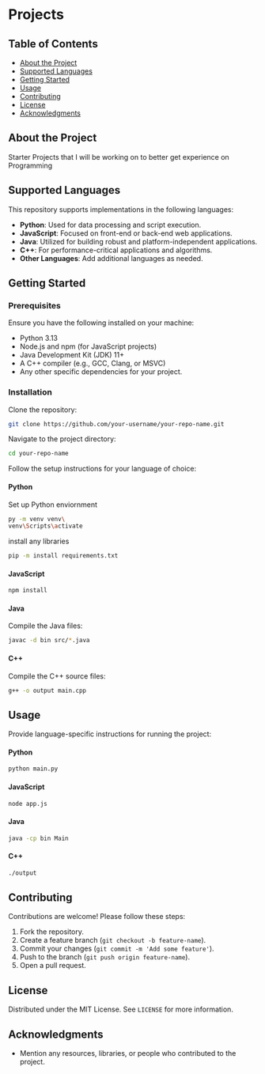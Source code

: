 # Projects

## Table of Contents
- [About the Project](#about-the-project)
- [Supported Languages](#supported-languages)
- [Getting Started](#getting-started)
- [Usage](#usage)
- [Contributing](#contributing)
- [License](#license)
- [Acknowledgments](#acknowledgments)

## About the Project
Starter Projects that I will be working on to better get experience on Programming  

## Supported Languages
This repository supports implementations in the following languages:

- **Python**: Used for data processing and script execution.
- **JavaScript**: Focused on front-end or back-end web applications.
- **Java**: Utilized for building robust and platform-independent applications.
- **C++**: For performance-critical applications and algorithms.
- **Other Languages**: Add additional languages as needed.

## Getting Started

### Prerequisites
Ensure you have the following installed on your machine:

- Python 3.13
- Node.js and npm (for JavaScript projects)
- Java Development Kit (JDK) 11+
- A C++ compiler (e.g., GCC, Clang, or MSVC)
- Any other specific dependencies for your project.

### Installation

Clone the repository:
```bash
git clone https://github.com/your-username/your-repo-name.git
```

Navigate to the project directory:
```bash
cd your-repo-name
```

Follow the setup instructions for your language of choice:

#### Python
Set up Python enviornment
```bash
py -m venv venv\
venv\Scripts\activate
```
install any libraries
```bash
pip -m install requirements.txt
```

#### JavaScript
```bash
npm install
```

#### Java
Compile the Java files:
```bash
javac -d bin src/*.java
```

#### C++
Compile the C++ source files:
```bash
g++ -o output main.cpp
```

## Usage

Provide language-specific instructions for running the project:

#### Python
```bash
python main.py
```

#### JavaScript
```bash
node app.js
```

#### Java
```bash
java -cp bin Main
```

#### C++
```bash
./output
```

## Contributing

Contributions are welcome! Please follow these steps:

1. Fork the repository.
2. Create a feature branch (`git checkout -b feature-name`).
3. Commit your changes (`git commit -m 'Add some feature'`).
4. Push to the branch (`git push origin feature-name`).
5. Open a pull request.

## License

Distributed under the MIT License. See `LICENSE` for more information.

## Acknowledgments

- Mention any resources, libraries, or people who contributed to the project.
